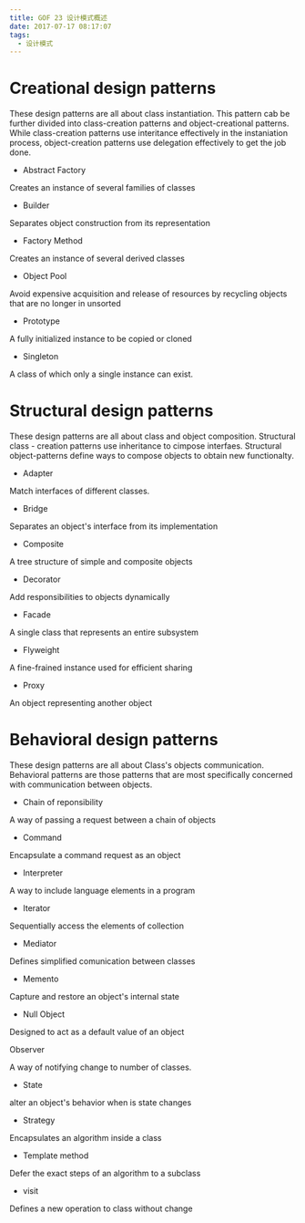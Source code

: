 ```yaml
---
title: GOF 23 设计模式概述
date: 2017-07-17 08:17:07
tags:
  - 设计模式
---
```



Creational design patterns
===

These design patterns are all about class instantiation. This pattern cab be further divided into class-creation patterns and object-creational patterns. While class-creation patterns use interitance effectively in  the instaniation process, object-creation patterns use delegation effectively to get the job done.


- Abstract Factory

Creates an instance of several families of classes

- Builder

Separates object construction from its representation

- Factory Method

Creates an instance of several derived classes

- Object Pool

Avoid expensive acquisition and release of resources by recycling objects that are no longer in unsorted

- Prototype

A fully initialized instance to be copied or cloned

- Singleton

A class of which only a single instance can exist.


Structural design patterns
===

These design patterns are all about class and object composition. Structural class - creation patterns use inheritance to cimpose interfaes. Structural object-patterns define ways to compose objects to obtain new functionalty.


- Adapter

Match interfaces of different classes.

- Bridge

Separates an object's interface from its implementation

- Composite

A tree structure of simple and composite objects


- Decorator

Add responsibilities to objects dynamically

- Facade

A single class that represents an entire subsystem

- Flyweight

A fine-frained instance used for efficient sharing


- Proxy

An object representing another object


Behavioral design patterns
===


These design patterns are all about Class's objects communication.
Behavioral patterns are those patterns that are most specifically concerned with communication between objects.


- Chain of reponsibility

A way of passing a request between a chain of objects

- Command

Encapsulate a command request as an object

- Interpreter

A way to include language elements in a program

- Iterator

Sequentially access the elements of collection

- Mediator

Defines simplified comunication between classes

- Memento

Capture and restore an object's internal state

- Null Object

Designed to act as a default value of an object

Observer

A way of notifying change to number of classes.


- State


alter an object's behavior when is state changes


- Strategy

Encapsulates an algorithm inside a class


- Template method

Defer the exact steps of an algorithm to a subclass


- visit

Defines a new operation to class without change
